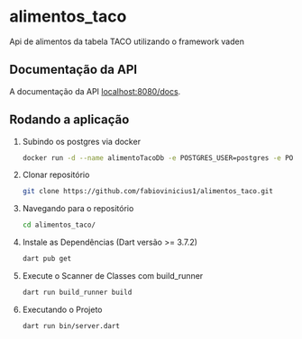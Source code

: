 # alimentos_taco
Api de alimentos da tabela TACO utilizando o framework vaden
## Documentação da API
A documentação da API [localhost:8080/docs](http://localhost:8080/docs/).
## Rodando a aplicação  
1. Subindo os postgres via docker
   ```bash
   docker run -d --name alimentoTacoDb -e POSTGRES_USER=postgres -e POSTGRES_PASSWORD=senha123 -e POSTGRES_DB=alimento_taco -v postgres_data:/var/lib/postgresql/data -p 5432:5432 postgres:latest
   ```
2. Clonar repositório
   ```bash
   git clone https://github.com/fabiovinicius1/alimentos_taco.git
   ```
3. Navegando para o repositório
   ```bash
   cd alimentos_taco/
   ```
4. Instale as Dependências (Dart versão >= 3.7.2)
   ```bash
   dart pub get
   ```
5. Execute o Scanner de Classes com build_runner
   ```bash
   dart run build_runner build
   ```
6. Executando o Projeto
   ```bash
   dart run bin/server.dart
   ```

